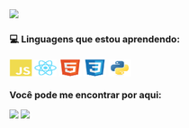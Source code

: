  <div>
<img height="250em" src="https://github-readme-stats.vercel.app/api?username=talitape-r&show_icons=true&theme=radical&include_all_commits=true"/>
</div>
</div>  
<h3>
 💻 Linguagens que estou aprendendo:
<div style="display: inline_block"><br>
  <img align="center" alt="talitape-r" height="30" width="40" src="https://raw.githubusercontent.com/devicons/devicon/master/icons/javascript/javascript-plain.svg">

  <img align="center" alt="talitape-r" height="30" width="40" src="https://raw.githubusercontent.com/devicons/devicon/master/icons/react/react-original.svg">
  <img align="center" alt="talitape-r" height="30" width="40" src="https://raw.githubusercontent.com/devicons/devicon/master/icons/html5/html5-original.svg">
  <img align="center" alt="talitape-r" height="30" width="40" src="https://raw.githubusercontent.com/devicons/devicon/master/icons/css3/css3-original.svg">
  <img align="center" alt="talitape-r" height="30" width="40" src="https://raw.githubusercontent.com/devicons/devicon/master/icons/python/python-original.svg">
</div>


 </h3>
 <h3>
  Você pode me encontrar por aqui:
</h3>
  <a href="https://www.instagram.com/talitape_r/" target="_blank"><img src="https://img.shields.io/badge/-Instagram-%23E4405F?style=for-the-badge&logo=instagram&logoColor=white" target="_blank"></a>
  <a href="https://www.linkedin.com/in/rocha-talita/" target="_blank"><img src="https://img.shields.io/badge/-LinkedIn-%230077B5?style=for-the-badge&logo=linkedin&logoColor=white" target="_blank"></a> 
 
